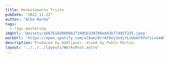 ```yaml
---
title: Honestamente Triste
pubDate: "2022-11-22"
author: "Alba Reche"
tags:
  - tags.mastering
imgUrl: '@assets/ab67616d0000b273405b330786e8d3bf7495f2d5.jpeg'
workUrl: 'https://open.spotify.com/album/0rrAF8oiSodjYLoUGmF9Ym?si=G4AN_MuyQKGhIhzp0UM5rw'
description: Produced by Oddliquor, mixed by Pablo Martín.
layout: '../../../layouts/WorksPost.astro'
---
```

